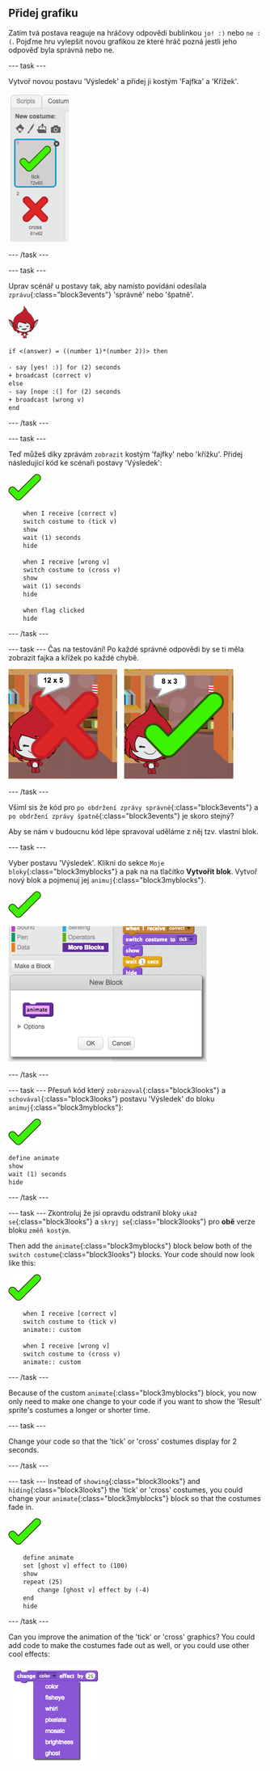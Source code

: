## Přidej grafiku

Zatím tvá postava reaguje na hráčovy odpovědi bublinkou `jo! :)` nebo `ne :(`. Pojďme hru vylepšit novou grafikou ze které hráč pozná jestli jeho odpověď byla správná nebo ne.

\--- task \---

Vytvoř novou postavu 'Výsledek' a přidej ji kostým 'Fajfka' a 'Křížek'.

![Sprite with tick and cross costumes](images/brain-result.png)

\--- /task \---

\--- task \---

Uprav scénář u postavy tak, aby namísto povídání odesílala `zprávu`{:class="block3events"} 'správně' nebo 'špatně'.

![Character sprite](images/giga-sprite.png)

```blocks3
if <(answer) = ((number 1)*(number 2))> then

- say [yes! :)] for (2) seconds
+ broadcast (correct v)
else
- say [nope :(] for (2) seconds
+ broadcast (wrong v)
end
```

\--- /task \---

\--- task \---

Teď můžeš díky zprávám `zobrazit` kostým 'fajfky' nebo 'křížku'. Přidej následující kód ke scénaři postavy 'Výsledek':

![Result sprite](images/result-sprite.png)

```blocks3
    when I receive [correct v]
    switch costume to (tick v)
    show
    wait (1) seconds
    hide

    when I receive [wrong v]
    switch costume to (cross v)
    show
    wait (1) seconds
    hide

    when flag clicked
    hide
```

\--- /task \---

\--- task \--- Čas na testování! Po každé správné odpovědi by se ti měla zobrazit fajka a křížek po každé chybě.

![Tick for correct, cross for wrong answer](images/brain-test-answer.png)

\--- /task \---

Všiml sis že kód pro `po obdržení zprávy správně`{:class="block3events"} a `po obdržení zprávy špatně`{:class="block3events"} je skoro stejný?

Aby se nám v budoucnu kód lépe spravoval uděláme z něj tzv. vlastní blok.

\--- task \---

Vyber postavu 'Výsledek'. Klikni do sekce `Moje bloky`{:class="block3myblocks"} a pak na na tlačítko **Vytvořit blok**. Vytvoř nový blok a pojmenuj jej `animuj`{:class="block3myblocks"}.

![Result sprite](images/result-sprite.png)

![Create a block called animate](images/brain-animate-function.png)

\--- /task \---

\--- task \--- Přesuň kód který `zobrazoval`{:class="block3looks"} a `schovával`{:class="block3looks"} postavu 'Výsledek' do bloku `animuj`{:class="block3myblocks"}:

![Result sprite](images/result-sprite.png)

```blocks3
define animate
show
wait (1) seconds
hide
```

\--- /task \---

\--- task \--- Zkontroluj že jsi opravdu odstranil bloky `ukaž se`{:class="block3looks"} a `skryj se`{:class="block3looks"} pro **obě** verze bloku `změň kostým`.

Then add the `animate`{:class="block3myblocks"} block below both of the `switch costume`{:class="block3looks"} blocks. Your code should now look like this:

![Result sprite](images/result-sprite.png)

```blocks3
    when I receive [correct v]
    switch costume to (tick v)
    animate:: custom

    when I receive [wrong v]
    switch costume to (cross v)
    animate:: custom
```

\--- /task \---

Because of the custom `animate`{:class="block3myblocks"} block, you now only need to make one change to your code if you want to show the 'Result' sprite's costumes a longer or shorter time.

\--- task \---

Change your code so that the 'tick' or 'cross' costumes display for 2 seconds.

\--- /task \---

\--- task \--- Instead of `showing`{:class="block3looks"} and `hiding`{:class="block3looks"} the 'tick' or 'cross' costumes, you could change your `animate`{:class="block3myblocks"} block so that the costumes fade in.

![Result sprite](images/result-sprite.png)

```blocks3
    define animate
    set [ghost v] effect to (100)
    show
    repeat (25)
        change [ghost v] effect by (-4)
    end
    hide
```

\--- /task \---

Can you improve the animation of the 'tick' or 'cross' graphics? You could add code to make the costumes fade out as well, or you could use other cool effects:

![screenshot](images/brain-effects.png)